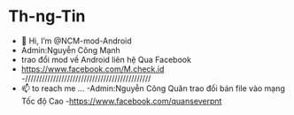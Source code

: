# Th-ng-Tin
- 👋 Hi, I’m @NCM-mod-Android
- Admin:Nguyễn Công Mạnh
- trao đổi mod về Android liên hệ Qua Facebook 
- https://www.facebook.com/M.check.id
-/////////////////////////////////////////////
- 📫  to reach me ... 
-Admin:Nguyễn Công Quân 
trao đổi bán file vào mạng Tốc độ Cao
-https://www.facebook.com/quanseverpnt
<!---
NCM-mod-Android/NCM-mod-Android is a ✨ special 
✨ repository because its `README.md` (this file) 
appears on your GitHub profile.
You can click the Preview link to.
